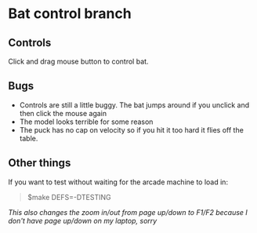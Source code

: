 Bat control branch
==================

Controls
--------
Click and drag mouse button to control bat.<br>

Bugs
----
- Controls are still a little buggy. The bat jumps around if you unclick and then click the mouse again
- The model looks terrible for some reason
- The puck has no cap on velocity so if you hit it too hard it flies off the table. 

Other things
------------
If you want to test without waiting for the arcade machine to load in:
>$make DEFS=-DTESTING

*This also changes the zoom in/out from page up/down to F1/F2 because I don't have page up/down on my laptop, sorry*
